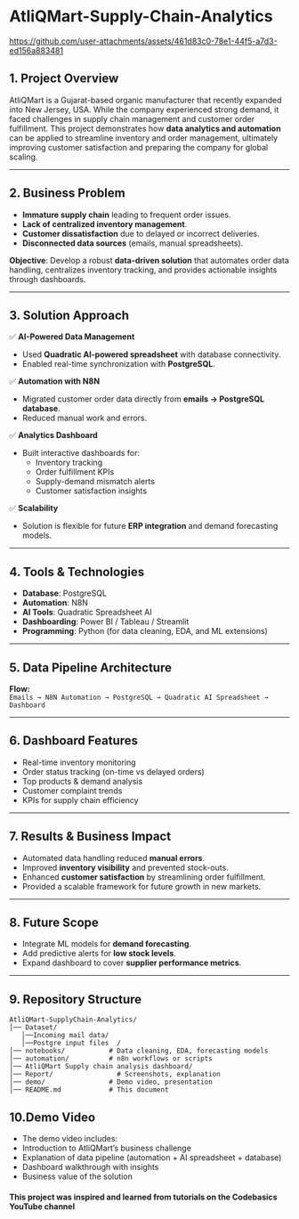 # AtliQMart-Supply-Chain-Analytics
https://github.com/user-attachments/assets/461d83c0-78e1-44f5-a7d3-ed156a883481
## 1. Project Overview  
AtliQMart is a Gujarat-based organic manufacturer that recently expanded into New Jersey, USA. While the company experienced strong demand, it faced challenges in supply chain management and customer order fulfillment. This project demonstrates how **data analytics and automation** can be applied to streamline inventory and order management, ultimately improving customer satisfaction and preparing the company for global scaling.  

---

## 2. Business Problem  
- **Immature supply chain** leading to frequent order issues.  
- **Lack of centralized inventory management**.  
- **Customer dissatisfaction** due to delayed or incorrect deliveries.  
- **Disconnected data sources** (emails, manual spreadsheets).  

**Objective**: Develop a robust **data-driven solution** that automates order data handling, centralizes inventory tracking, and provides actionable insights through dashboards.  

---

## 3. Solution Approach  

✅ **AI-Powered Data Management**  
- Used **Quadratic AI-powered spreadsheet** with database connectivity.  
- Enabled real-time synchronization with **PostgreSQL**.  

✅ **Automation with N8N**  
- Migrated customer order data directly from **emails → PostgreSQL database**.  
- Reduced manual work and errors.  

✅ **Analytics Dashboard**  
- Built interactive dashboards for:  
  - Inventory tracking  
  - Order fulfillment KPIs  
  - Supply-demand mismatch alerts  
  - Customer satisfaction insights  

✅ **Scalability**  
- Solution is flexible for future **ERP integration** and demand forecasting models.  

---

## 4. Tools & Technologies  
- **Database**: PostgreSQL  
- **Automation**: N8N  
- **AI Tools**: Quadratic Spreadsheet AI  
- **Dashboarding**: Power BI / Tableau / Streamlit  
- **Programming**: Python (for data cleaning, EDA, and ML extensions)  

---

## 5. Data Pipeline Architecture  
**Flow:**  
`Emails → N8N Automation → PostgreSQL → Quadratic AI Spreadsheet → Dashboard`  

---

## 6. Dashboard Features  
- Real-time inventory monitoring  
- Order status tracking (on-time vs delayed orders)  
- Top products & demand analysis  
- Customer complaint trends  
- KPIs for supply chain efficiency  

---

## 7. Results & Business Impact  
- Automated data handling reduced **manual errors**.  
- Improved **inventory visibility** and prevented stock-outs.  
- Enhanced **customer satisfaction** by streamlining order fulfillment.  
- Provided a scalable framework for future growth in new markets.  

---

## 8. Future Scope  
- Integrate ML models for **demand forecasting**.  
- Add predictive alerts for **low stock levels**.  
- Expand dashboard to cover **supplier performance metrics**.  

---

## 9. Repository Structure  
```plaintext
AtliQMart-SupplyChain-Analytics/
│── Dataset/
   │──Incoming mail data/
   │──Postgre input files  /           
│── notebooks/           # Data cleaning, EDA, forecasting models
│── automation/          # n8n workflows or scripts
│── AtliQMart Supply chain analysis dashboard/
│── Report/                # Screenshots, explanation
│── demo/                # Demo video, presentation
│── README.md            # This document
```
## 10.Demo Video
- The demo video includes:
- Introduction to AtliQMart’s business challenge
- Explanation of data pipeline (automation + AI spreadsheet + database)
- Dashboard walkthrough with insights
- Business value of the solution
  
#### This project was inspired and learned from tutorials on the Codebasics YouTube channel
